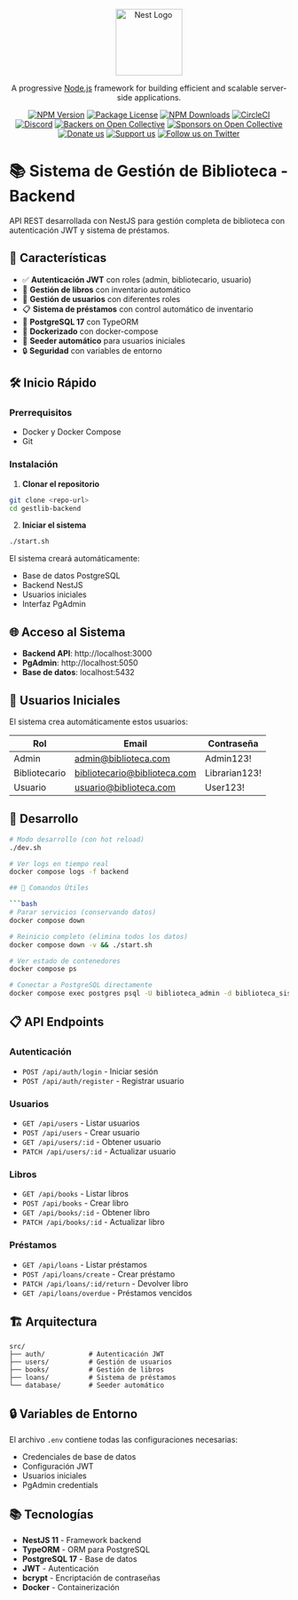 <p align="center">
  <a href="http://nestjs.com/" target="blank"><img src="https://nestjs.com/img/logo-small.svg" width="120" alt="Nest Logo" /></a>
</p>

[circleci-image]: https://img.shields.io/circleci/build/github/nestjs/nest/master?token=abc123def456
[circleci-url]: https://circleci.com/gh/nestjs/nest

  <p align="center">A progressive <a href="http://nodejs.org" target="_blank">Node.js</a> framework for building efficient and scalable server-side applications.</p>
    <p align="center">
<a href="https://www.npmjs.com/~nestjscore" target="_blank"><img src="https://img.shields.io/npm/v/@nestjs/core.svg" alt="NPM Version" /></a>
<a href="https://www.npmjs.com/~nestjscore" target="_blank"><img src="https://img.shields.io/npm/l/@nestjs/core.svg" alt="Package License" /></a>
<a href="https://www.npmjs.com/~nestjscore" target="_blank"><img src="https://img.shields.io/npm/dm/@nestjs/common.svg" alt="NPM Downloads" /></a>
<a href="https://circleci.com/gh/nestjs/nest" target="_blank"><img src="https://img.shields.io/circleci/build/github/nestjs/nest/master" alt="CircleCI" /></a>
<a href="https://discord.gg/G7Qnnhy" target="_blank"><img src="https://img.shields.io/badge/discord-online-brightgreen.svg" alt="Discord"/></a>
<a href="https://opencollective.com/nest#backer" target="_blank"><img src="https://opencollective.com/nest/backers/badge.svg" alt="Backers on Open Collective" /></a>
<a href="https://opencollective.com/nest#sponsor" target="_blank"><img src="https://opencollective.com/nest/sponsors/badge.svg" alt="Sponsors on Open Collective" /></a>
  <a href="https://paypal.me/kamilmysliwiec" target="_blank"><img src="https://img.shields.io/badge/Donate-PayPal-ff3f59.svg" alt="Donate us"/></a>
    <a href="https://opencollective.com/nest#sponsor"  target="_blank"><img src="https://img.shields.io/badge/Support%20us-Open%20Collective-41B883.svg" alt="Support us"></a>
  <a href="https://twitter.com/nestframework" target="_blank"><img src="https://img.shields.io/twitter/follow/nestframework.svg?style=social&label=Follow" alt="Follow us on Twitter"></a>
</p>
  <!--[![Backers on Open Collective](https://opencollective.com/nest/backers/badge.svg)](https://opencollective.com/nest#backer)
  [![Sponsors on Open Collective](https://opencollective.com/nest/sponsors/badge.svg)](https://opencollective.com/nest#sponsor)-->

# 📚 Sistema de Gestión de Biblioteca - Backend

API REST desarrollada con NestJS para gestión completa de biblioteca con autenticación JWT y sistema de préstamos.

## 🚀 Características

- ✅ **Autenticación JWT** con roles (admin, bibliotecario, usuario)
- 📖 **Gestión de libros** con inventario automático
- 👥 **Gestión de usuarios** con diferentes roles
- 📋 **Sistema de préstamos** con control automático de inventario
- 🐘 **PostgreSQL 17** con TypeORM
- 🐳 **Dockerizado** con docker-compose
- 🌱 **Seeder automático** para usuarios iniciales
- 🔒 **Seguridad** con variables de entorno

## 🛠️ Inicio Rápido

### Prerrequisitos
- Docker y Docker Compose
- Git

### Instalación

1. **Clonar el repositorio**
```bash
git clone <repo-url>
cd gestlib-backend
```

2. **Iniciar el sistema**
```bash
./start.sh
```

El sistema creará automáticamente:
- Base de datos PostgreSQL
- Backend NestJS
- Usuarios iniciales
- Interfaz PgAdmin

## 🌐 Acceso al Sistema

- **Backend API**: http://localhost:3000
- **PgAdmin**: http://localhost:5050
- **Base de datos**: localhost:5432

## 👤 Usuarios Iniciales

El sistema crea automáticamente estos usuarios:

| Rol | Email | Contraseña |
|-----|-------|------------|
| Admin | admin@biblioteca.com | Admin123! |
| Bibliotecario | bibliotecario@biblioteca.com | Librarian123! |
| Usuario | usuario@biblioteca.com | User123! |

## 📖 Desarrollo

```bash
# Modo desarrollo (con hot reload)
./dev.sh

# Ver logs en tiempo real
docker compose logs -f backend

## 🔧 Comandos Útiles

```bash
# Parar servicios (conservando datos)
docker compose down

# Reinicio completo (elimina todos los datos)
docker compose down -v && ./start.sh

# Ver estado de contenedores
docker compose ps

# Conectar a PostgreSQL directamente
docker compose exec postgres psql -U biblioteca_admin -d biblioteca_sistema_db
```

## 📋 API Endpoints

### Autenticación
- `POST /api/auth/login` - Iniciar sesión
- `POST /api/auth/register` - Registrar usuario

### Usuarios
- `GET /api/users` - Listar usuarios
- `POST /api/users` - Crear usuario
- `GET /api/users/:id` - Obtener usuario
- `PATCH /api/users/:id` - Actualizar usuario

### Libros
- `GET /api/books` - Listar libros
- `POST /api/books` - Crear libro
- `GET /api/books/:id` - Obtener libro
- `PATCH /api/books/:id` - Actualizar libro

### Préstamos
- `GET /api/loans` - Listar préstamos
- `POST /api/loans/create` - Crear préstamo
- `PATCH /api/loans/:id/return` - Devolver libro
- `GET /api/loans/overdue` - Préstamos vencidos

## 🏗️ Arquitectura

```
src/
├── auth/           # Autenticación JWT
├── users/          # Gestión de usuarios
├── books/          # Gestión de libros
├── loans/          # Sistema de préstamos
└── database/       # Seeder automático
```

## 🔒 Variables de Entorno

El archivo `.env` contiene todas las configuraciones necesarias:
- Credenciales de base de datos
- Configuración JWT
- Usuarios iniciales
- PgAdmin credentials

## 📚 Tecnologías

- **NestJS 11** - Framework backend
- **TypeORM** - ORM para PostgreSQL
- **PostgreSQL 17** - Base de datos
- **JWT** - Autenticación
- **bcrypt** - Encriptación de contraseñas
- **Docker** - Containerización
